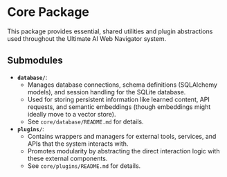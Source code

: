 # Core Package

This package provides essential, shared utilities and plugin abstractions used throughout the Ultimate AI Web Navigator system.

## Submodules

*   **`database/`**: 
    *   Manages database connections, schema definitions (SQLAlchemy models), and session handling for the SQLite database.
    *   Used for storing persistent information like learned content, API requests, and semantic embeddings (though embeddings might ideally move to a vector store).
    *   See `core/database/README.md` for details.
*   **`plugins/`**: 
    *   Contains wrappers and managers for external tools, services, and APIs that the system interacts with.
    *   Promotes modularity by abstracting the direct interaction logic with these external components.
    *   See `core/plugins/README.md` for details. 